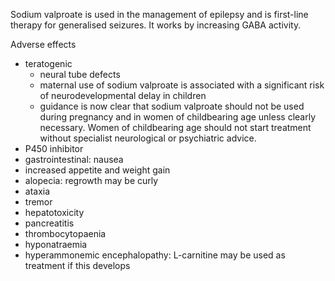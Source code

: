 Sodium valproate is used in the management of epilepsy and is first\-line therapy for generalised seizures. It works by increasing GABA activity.  
  
Adverse effects  
* teratogenic
	+ neural tube defects
	+ maternal use of sodium valproate is associated with a significant risk of neurodevelopmental delay in children
	+ guidance is now clear that sodium valproate should not be used during pregnancy and in women of childbearing age unless clearly necessary. Women of childbearing age should not start treatment without specialist neurological or psychiatric advice.
* P450 inhibitor
* gastrointestinal: nausea
* increased appetite and weight gain
* alopecia: regrowth may be curly
* ataxia
* tremor
* hepatotoxicity
* pancreatitis
* thrombocytopaenia
* hyponatraemia
* hyperammonemic encephalopathy: L\-carnitine may be used as treatment if this develops
